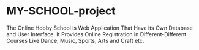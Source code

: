# MY-SCHOOL-project
The Online Hobby School is Web Application That Have its Own Database and User Interface.
It Provides Online Registration in Different-Different Courses Like Dance, Music, Sports, Arts and Craft etc.
